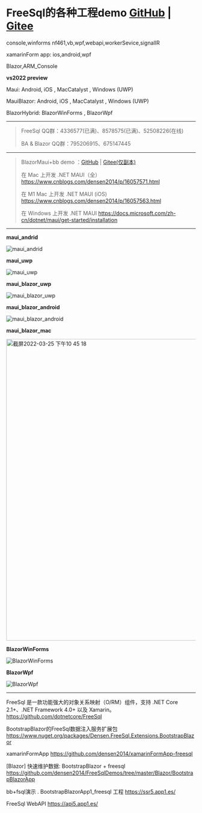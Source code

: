 # FreeSql的各种工程demo [GitHub](https://github.com/densen2014/FreeSqlDemos) | [Gitee](https://gitee.com/alexchow/FreeSqlDemos)

console,winforms nf461,vb,wpf,webapi,workerSevice,signalIR

xamarinForm app: ios,android,wpf

Blazor,ARM_Console

**vs2022 preview**

Maui: Android, iOS , MacCatalyst , Windows (UWP) 

MauiBlazor: Android, iOS , MacCatalyst , Windows (UWP) 

BlazorHybrid: BlazorWinForms , BlazorWpf

----
> FreeSql QQ群：4336577(已满)、8578575(已满)、52508226(在线)
> 
> BA & Blazor QQ群：795206915、675147445
----

> BlazorMaui+bb demo ：[GitHub](https://github.com/densen2014/BlazorMaui) | [Gitee(仅副本)](https://gitee.com/alexchow/BlazorMaui)
> 
> 在 Mac 上开发 .NET MAUI（全）<https://www.cnblogs.com/densen2014/p/16057571.html>
> 
> 在 M1 Mac 上开发 .NET MAUI (iOS) <https://www.cnblogs.com/densen2014/p/16057563.html>
> 
> 在 Windows 上开发 .NET MAUI <https://docs.microsoft.com/zh-cn/dotnet/maui/get-started/installation>

----

**maui_andrid**

![maui_andrid](https://user-images.githubusercontent.com/8428709/159808994-efa0afcb-2d76-44fb-9e02-01e649b81726.jpg)

**maui_uwp**

![maui_uwp](https://user-images.githubusercontent.com/8428709/159809002-20486dd7-160f-4abc-8378-fe2842d520a2.jpg)

**maui_blazor_uwp**

![maui_blazor_uwp](https://user-images.githubusercontent.com/8428709/159809012-fd6a146f-196a-4046-a7f9-74200b74bfaa.jpg)

**maui_blazor_android**

![maui_blazor_android](https://user-images.githubusercontent.com/8428709/159809020-2def12a9-1d24-484d-94e4-4afa791fd7bf.jpg)

**maui_blazor_mac**

<img width="802" alt="截屏2022-03-25 下午10 45 18" src="https://user-images.githubusercontent.com/8428709/160206776-96a182b2-84c5-41d2-8907-99341aa3bd9c.png">

**BlazorWinForms**


![BlazorWinForms](https://user-images.githubusercontent.com/8428709/159810015-8df0aaee-9511-40c2-9b0f-6e4b3e8a22d3.jpg)

**BlazorWpf**

![BlazorWpf](https://user-images.githubusercontent.com/8428709/159810029-100af852-af43-4650-90f1-d24da4c3c03d.jpg)

----

FreeSql 是一款功能强大的对象关系映射（O/RM）组件，支持 .NET Core 2.1+、.NET Framework 4.0+ 以及 Xamarin。
https://github.com/dotnetcore/FreeSql

BootstrapBlazor的FreeSql数据注入服务扩展包
https://www.nuget.org/packages/Densen.FreeSql.Extensions.BootstrapBlazor

xamarinFormApp
https://github.com/densen2014/xamarinFormApp-freesql

[Blazor] 快速维护数据: BootstrapBlazor + freesql
https://github.com/densen2014/FreeSqlDemos/tree/master/Blazor/BootstrapBlazorApp


bb+fsql演示 . BootstrapBlazorApp1_freesql 工程
https://ssr5.app1.es/ 

FreeSql WebAPI 
https://api5.app1.es/


